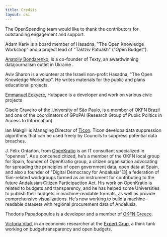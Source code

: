 ```yaml
---
title: Credits
layout: osi
---
```


The OpenSpending team would like to thank the contributors for outstanding engagement and support:

Adam Kariv is a board member of Hasadna, "The Open Knowledge Workshop" and a project lead of "Taktziv Patuakh" ("Open Budget").

[Anatoliy Bondarenko](http://texty.org.ua/), is a co-founder of Texty, an awardwinning datajournalism outlet in Ukraine . 

Aviv Sharon is a volunteer at the Israeli non-profit Hasadna, "The Open Knowledge Workshop". He writes materials for the public and plans educational projects.

[Emmanuel Eokyere](http://eokyere.blogspot.com/), Hutspace is a developer and work on various civic projects

Gisele Craveiro of the University of São Paulo, is a member of OKFN Brazil and one of the coordinators of GPoPAI (Research Group of Public Politics in Access to Information).

Ian Makgill is Managing Director of [Ticon](http://www.ticon.uk.com/). Ticon develops data suppression algorithms that can be used freely by Councils to suppress potential data breaches.

J. Félix Ontañón, from [OpenKratio](http://openkratio.org/) is an IT consultant specialized in "opennes". As a concened citized, he’s a member of the OKFN local group for Spain, founder of OpenKratio group, a citizen organisation advocating for spreading the principles of open government data, open data at Spain, and also a founder of "Digital Democracy for Andalusia"[3] a federation of 15m-related workgroups formed as an instrument for contributing to the future Andalusian Citizen Participaction Act. His work on OpenKratio is related to budgets and transparency, and he has helped some Universities to publish their budgets in machine-readable formats, as well as provide comprehensive visualizations. He’s now working to build a machine-readable datasets with regional procurement data of Andalusia.

Thodoris Papadopoulos is a developer and a member of [OKFN Greece](http://gr.okfn.org/).

[Victoria Vlad](https://twitter.com/victoriavladd), in an economic researcher at the [Expert Grup](http://Expert-Grup.org), a think tank working on budgettransparency and open budgets.



